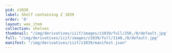 ```yaml
---
pid: z1039
label: Shelf containing Z 1039
order: '0'
layout: wax_item
collection: shelves
thumbnail: "/img/derivatives/iiif/images/z1039/full/250,/0/default.jpg"
full: "/img/derivatives/iiif/images/z1039/full/1140,/0/default.jpg"
manifest: "/img/derivatives/iiif/z1039/manifest.json"
---
```


